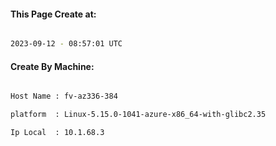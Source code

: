 
   
#### This Page Create at:

```bash

2023-09-12 - 08:57:01 UTC

```

#### Create By Machine:

```bash

Host Name : fv-az336-384

platform  : Linux-5.15.0-1041-azure-x86_64-with-glibc2.35

Ip Local  : 10.1.68.3

```

